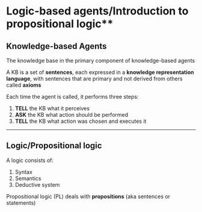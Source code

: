 ﻿# Logic-based agents/Introduction to propositional logic**

## Knowledge-based Agents

The knowledge base in the primary component of knowledge-based agents

A KB is a set of **sentences**, each expressed in a **knowledge representation language**, with sentences that are primary and not derived from others called **axioms**

Each time the agent is called, it performs three steps:

1. **TELL** the KB what it perceives
1. **ASK** the KB what action should be performed
1. **TELL** the KB what action was chosen and executes it

-------------------

## Logic/Propositional logic

A logic consists of:

1. Syntax
1. Semantics
1. Deductive system

Propositional logic (PL) deals with **propositions** (aka sentences or statements)
